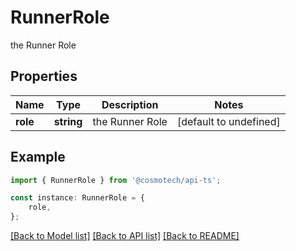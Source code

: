 # RunnerRole

the Runner Role

## Properties

Name | Type | Description | Notes
------------ | ------------- | ------------- | -------------
**role** | **string** | the Runner Role | [default to undefined]

## Example

```typescript
import { RunnerRole } from '@cosmotech/api-ts';

const instance: RunnerRole = {
    role,
};
```

[[Back to Model list]](../README.md#documentation-for-models) [[Back to API list]](../README.md#documentation-for-api-endpoints) [[Back to README]](../README.md)
